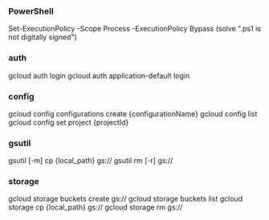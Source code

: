### PowerShell
Set-ExecutionPolicy -Scope Process -ExecutionPolicy Bypass (solve ".ps1 is not digitally signed")

### auth
gcloud auth login
gcloud auth application-default login

### config
gcloud config configurations create {configurationName}
gcloud config list
gcloud config set project {projectId}

### gsutil
gsutil [-m] cp {local_path} gs://
gsutil rm [-r] gs://

### storage
gcloud storage buckets create gs://
gcloud storage buckets list
gcloud storage cp {local_path} gs://
gcloud storage rm gs://